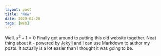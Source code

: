 ```yaml
---
layout: post
title: "New"
date: 2029-02-20
tags: [Web]
---
```


Well. $x^2+1=0$ Finally got around to putting this old website together. Neat thing about it - powered by [Jekyll](http://jekyllrb.com) and I can use Markdown to author my posts. It actually is a lot easier than I thought it was going to be.
